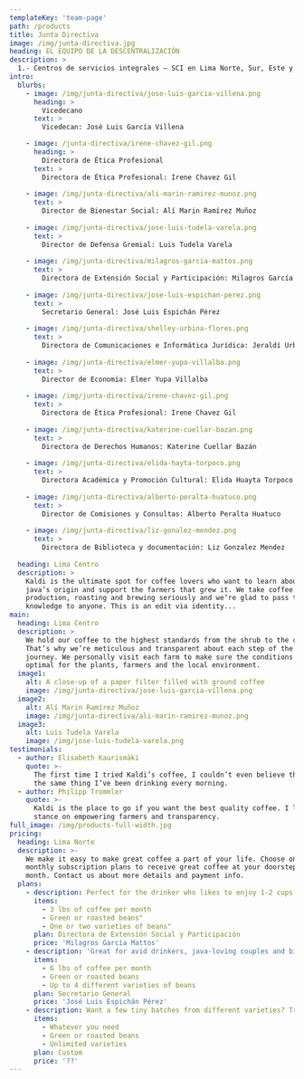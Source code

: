 ```yaml
---
templateKey: 'team-page'
path: /products
title: Junta Directiva
image: /img/junta-directiva.jpg
heading: EL EQUIPO DE LA DESCENTRALIZACIÓN
description: >
  1.- Centros de servicios integrales – SCI en Lima Norte, Sur, Este y centro
intro:
  blurbs:
    - image: /img/junta-directiva/jose-luis-garcia-villena.png
      heading: >
        Vicedecano
      text: >
        Vicedecan: José Luis García Villena

    - image: /junta-directiva/irene-chavez-gil.png
      heading: >
        Directora de Ética Profesional
      text: >
        Directora de Ética Profesional: Irene Chavez Gil
    
    - image: /img/junta-directiva/ali-marin-ramirez-munoz.png
      text: >
        Director de Bienestar Social: Alí Marin Ramírez Muñoz
    
    - image: /img/junta-directiva/jose-luis-tudela-varela.png
      text: >
        Director de Defensa Gremial: Luis Tudela Varela
    
    - image: /img/junta-directiva/milagros-garcia-mattos.png
      text: >
        Directora de Extensión Social y Participación: Milagros García Mattos
    
    - image: /img/junta-directiva/jose-luis-espichan-perez.png
      text: >
        Secretario General: José Luis Espichán Pérez
    
    - image: /img/junta-directiva/shelley-urbina-flores.png
      text: >
        Directora de Comunicaciones e Informática Jurídica: Jeraldí Urbina Flores
    
    - image: /img/junta-directiva/elmer-yupa-villalba.png
      text: >
        Director de Economía: Elmer Yupa Villalba
    
    - image: /img/junta-directiva/irene-chavez-gil.png
      text: >
        Directora de Ética Profesional: Irene Chavez Gil
    
    - image: /img/junta-directiva/katerine-cuellar-bazan.png
      text: >
        Directora de Derechos Humanos: Katerine Cuellar Bazán
    
    - image: /img/junta-directiva/elida-hayta-torpoco.png
      text: >
        Directora Académica y Promoción Cultural: Elida Huayta Torpoco
    
    - image: /img/junta-directiva/alberto-peralta-huatuco.png
      text: >
        Director de Comisiones y Consultas: Alberto Peralta Huatuco
    
    - image: /img/junta-directiva/liz-gonalez-mendez.png
      text: >
        Directora de Biblioteca y documentación: Liz Gonzalez Mendez
  
  heading: Lima Centro
  description: >
    Kaldi is the ultimate spot for coffee lovers who want to learn about their
    java’s origin and support the farmers that grew it. We take coffee
    production, roasting and brewing seriously and we’re glad to pass that
    knowledge to anyone. This is an edit via identity...
main:
  heading: Lima Centro
  description: >
    We hold our coffee to the highest standards from the shrub to the cup.
    That’s why we’re meticulous and transparent about each step of the coffee’s
    journey. We personally visit each farm to make sure the conditions are
    optimal for the plants, farmers and the local environment.
  image1:
    alt: A close-up of a paper filter filled with ground coffee
    image: /img/junta-directiva/jose-luis-garcia-villena.png
  image2:
    alt: Alí Marin Ramírez Muñoz
    image: /img/junta-directiva/ali-marin-ramirez-munoz.png
  image3:
    alt: Luis Tudela Varela
    image: /img/jose-luis-tudela-varela.png
testimonials:
  - author: Elisabeth Kaurismäki
    quote: >-
      The first time I tried Kaldi’s coffee, I couldn’t even believe that was
      the same thing I’ve been drinking every morning.
  - author: Philipp Trommler
    quote: >-
      Kaldi is the place to go if you want the best quality coffee. I love their
      stance on empowering farmers and transparency.
full_image: /img/products-full-width.jpg
pricing:
  heading: Lima Norte
  description: >-
    We make it easy to make great coffee a part of your life. Choose one of our
    monthly subscription plans to receive great coffee at your doorstep each
    month. Contact us about more details and payment info.
  plans:
    - description: Perfect for the drinker who likes to enjoy 1-2 cups per day.
      items:
        - 3 lbs of coffee per month
        - Green or roasted beans"
        - One or two varieties of beans"
      plan: Directora de Extensión Social y Participación
      price: 'Milagros García Mattos'
    - description: 'Great for avid drinkers, java-loving couples and bigger crowds'
      items:
        - 6 lbs of coffee per month
        - Green or roasted beans
        - Up to 4 different varieties of beans
      plan: Secretario General
      price: 'José Luis Espichán Pérez'
    - description: Want a few tiny batches from different varieties? Try our custom plan
      items:
        - Whatever you need
        - Green or roasted beans
        - Unlimited varieties
      plan: Custom
      price: '??'
---
```

